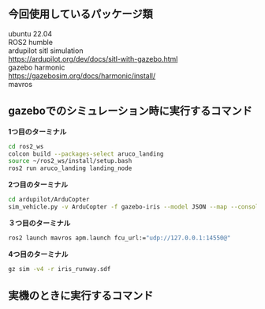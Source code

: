 今回使用しているパッケージ類
---
ubuntu 22.04 \
ROS2 humble \
ardupilot sitl simulation \
https://ardupilot.org/dev/docs/sitl-with-gazebo.html \
gazebo harmonic \
https://gazebosim.org/docs/harmonic/install/ \
mavros

gazeboでのシミュレーション時に実行するコマンド
---
**1つ目のターミナル**

```bash
cd ros2_ws
colcon build --packages-select aruco_landing
source ~/ros2_ws/install/setup.bash
ros2 run aruco_landing landing_node
```

**2つ目のターミナル**
```bash
cd ardupilot/ArduCopter
sim_vehicle.py -v ArduCopter -f gazebo-iris --model JSON --map --console
```

**３つ目のターミナル**
```bash
ros2 launch mavros apm.launch fcu_url:="udp://127.0.0.1:14550@"
```

**4つ目のターミナル**
```bash
gz sim -v4 -r iris_runway.sdf
```

実機のときに実行するコマンド
---
